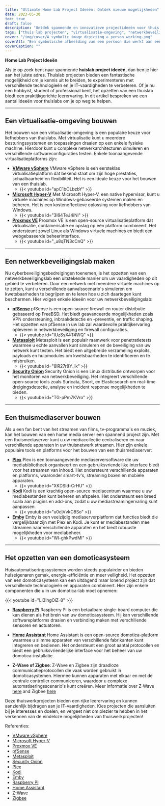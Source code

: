 ```yaml
---
title: "Ultimate Home Lab Project Ideeën: Ontdek nieuwe mogelijkheden"
date: 2023-05-30
toc: true
draft: false
description: "Ontdek spannende en innovatieve projectideeën voor thuis om uw kennis uit te breiden en uw IT-vaardigheden te verbeteren."
tags: ["thuis lab projecten", "virtualisatie-omgeving", "netwerkbeveiligingslab", "home media server", "huisautomatiseringssysteem", "praktische ervaring", "IT-vaardigheden", "technologie", "software", "hardware", "experimenten", "leren", "netwerkarchitectuur", "softwareconfiguraties", "cyberbeveiliging", "firewall", "router", "media streaming", "thuisnetwerk", "slimme apparaten", "automatisering", "Raspberry Pi", "Z-Wave", "Zigbee", "Plex", "Kodi", "Emby", "VMware vSphere", "Microsoft Hyper-V", "Proxmox VE", "virtualisatie-omgeving thuis bouwen", "netwerkbeveiligingslab maken met pfSense", "home media server opzetten met Plex", "huisautomatiseringssysteem bouwen met Raspberry Pi"]
cover: "/img/cover/A_symbolic_image_depicting_a_person_working.png"
coverAlt: "Een symbolische afbeelding van een persoon die werkt aan een virtualisatieopstelling met meerdere besturingssystemen en netwerkcomponenten."
coverCaption: ""
---
```


**Home Lab Project Ideeën**

Als je op zoek bent naar spannende **huislab project ideeën**, dan ben je hier aan het juiste adres. Thuislab projecten bieden een fantastische mogelijkheid om je kennis uit te breiden, te experimenteren met verschillende technologieën en je IT-vaardigheden te verbeteren. Of je nu een hobbyist, student of professional bent, het opzetten van een thuislab biedt een praktijkgerichte leerervaring. In dit artikel bespreken we een aantal ideeën voor thuislabs om je op weg te helpen.

_____

## Een virtualisatie-omgeving bouwen

Het bouwen van een virtualisatie-omgeving is een populaire keuze voor liefhebbers van thuislabs. Met virtualisatie kunt u meerdere besturingssystemen en toepassingen draaien op een enkele fysieke machine. Hierdoor kunt u complexe netwerkarchitecturen simuleren en verschillende softwareconfiguraties testen. Enkele toonaangevende virtualisatieplatforms zijn:

- [**VMware vSphere**](https://www.vmware.com/products/vsphere.html) VMware vSphere is een eersteklas virtualisatieplatform dat bekend staat om zijn hoge prestaties, schaalbaarheid en flexibiliteit. Het is een ideale keuze voor het bouwen van een thuislab.
  - {{< youtube id="apC1bOLbzbY" >}}
- [**Microsoft Hyper-V**](https://docs.microsoft.com/en-us/virtualization/hyper-v-on-windows/) Met Microsoft Hyper-V, een native hypervisor, kunt u virtuele machines op Windows-gebaseerde systemen maken en beheren. Het is een kosteneffectieve oplossing voor liefhebbers van Windows.
  - {{< youtube id="3I64TeJ4iNI" >}}
- [**Proxmox VE**](https://www.proxmox.com/) Proxmox VE is een open-source virtualisatieplatform dat virtualisatie, containerisatie en opslag op één platform combineert. Het ondersteunt zowel Linux als Windows virtuele machines en biedt een webgebaseerde beheerinterface.
  - {{< youtube id="_u8qTN3cCnQ" >}}

_____
## Een netwerkbeveiligingslab maken

Nu cyberbeveiligingsbedreigingen toenemen, is het opzetten van een netwerkbeveiligingslab een uitstekende manier om uw vaardigheden op dit gebied te verbeteren. Door een netwerk met meerdere virtuele machines op te zetten, kunt u verschillende aanvalsscenario's simuleren om kwetsbaarheden te begrijpen en te leren hoe u zich daartegen kunt beschermen. Hier volgen enkele ideeën voor uw netwerkbeveiligingslab:

- [**pfSense**](https://www.pfsense.org/) pfSense is een open-source firewall en router distributie gebaseerd op FreeBSD. Het biedt geavanceerde mogelijkheden zoals VPN ondersteuning, inbraakdetectie en -preventie, en traffic shaping. Het opzetten van pfSense in uw lab zal waardevolle praktijkervaring opleveren in netwerkbeveiliging en firewall configuraties.
  - {{< youtube id="lUzSsX4T4WQ" >}}
- [**Metasploit**](https://www.metasploit.com/) Metasploit is een populair raamwerk voor penetratietests waarmee u echte aanvallen kunt simuleren en de beveiliging van uw netwerk kunt testen. Het biedt een uitgebreide verzameling exploits, payloads en hulpmodules om kwetsbaarheden te identificeren en te misbruiken.
  - {{< youtube id="8lR27r8Y_ik" >}}
- [**Security Onion**](https://securityonion.net/) Security Onion is een Linux distributie ontworpen voor het monitoren van netwerkbeveiliging. Het integreert verschillende open-source tools zoals Suricata, Snort, en Elasticsearch om real-time dreigingsdetectie, analyse en incident response mogelijkheden te bieden.
  - {{< youtube id="TG-pPm7KVro" >}}

_____
## Een thuismediaserver bouwen

Als u een fan bent van het streamen van films, tv-programma's en muziek, kan het bouwen van een home media server een spannend project zijn. Met een thuismediaserver kunt u uw mediacollectie centraliseren en naar verschillende apparaten in uw thuisnetwerk streamen. Hier zijn enkele populaire tools en platforms voor het bouwen van een thuismediaserver:

- [**Plex**](https://www.plex.tv/) Plex is een toonaangevende mediaserversoftware die uw mediabibliotheek organiseert en een gebruiksvriendelijke interface biedt voor het streamen van inhoud. Het ondersteunt verschillende apparaten en platforms, waaronder smart-tv's, streaming boxen en mobiele apparaten.
  - {{< youtube id="XKDSld-CrHU" >}}
- [**Kodi**](https://kodi.tv/) Kodi is een krachtig open-source mediacentrum waarmee u uw mediabestanden kunt beheren en afspelen. Het ondersteunt een breed scala aan plugins en add-ons, zodat u uw mediastreamingervaring kunt aanpassen.
  - {{< youtube id="u0djVvkC8So" >}}
- [**Emby**](https://emby.media/) Emby is een veelzijdig mediaserverplatform dat functies biedt die vergelijkbaar zijn met Plex en Kodi. Je kunt er mediabestanden mee streamen naar verschillende apparaten en het biedt robuuste mogelijkheden voor mediabeheer.
  - {{< youtube id="Wl-ghkPwdMI" >}}
  
_____
## Het opzetten van een domoticasysteem

Huisautomatiseringssystemen worden steeds populairder en bieden huiseigenaren gemak, energie-efficiëntie en meer veiligheid. Het opzetten van een domoticasysteem kan een uitdagend maar lonend project zijn dat verschillende technologieën en apparaten combineert. Hier zijn enkele componenten die u in uw domotica-lab moet opnemen:

{{< youtube id="LI3lhgOiZ-8" >}}

- [**Raspberry Pi**](https://www.raspberrypi.org/) Raspberry Pi is een betaalbare single-board computer die kan dienen als het brein van uw domoticasysteem. Hij kan verschillende softwareplatforms draaien en verbinding maken met verschillende sensoren en actuatoren.

- [**Home Assistant**](https://www.home-assistant.io/) Home Assistant is een open-source domotica-platform waarmee u slimme apparaten van verschillende fabrikanten kunt integreren en bedienen. Het ondersteunt een groot aantal protocollen en biedt een gebruiksvriendelijke interface voor het beheer van uw domotica-installatie.

- **Z-Wave of Zigbee**: Z-Wave en Zigbee zijn draadloze communicatieprotocollen die vaak worden gebruikt in domoticasystemen. Hiermee kunnen apparaten met elkaar en met de centrale controller communiceren, waardoor u complexe automatiseringsscenario's kunt creëren. Meer informatie over Z-Wave [here](https://www.z-wave.com/) and Zigbee [here](https://zigbeealliance.org/)

Deze thuiswerkprojecten bieden een rijke leerervaring en kunnen aanzienlijk bijdragen aan je IT-vaardigheden. Kies projecten die aansluiten bij je interesses en doelen, en vergeet niet om plezier te hebben in het verkennen van de eindeloze mogelijkheden van thuiswerkprojecten!

Referenties:
- [VMware vSphere](https://www.vmware.com/products/vsphere.html)
- [Microsoft Hyper-V](https://docs.microsoft.com/en-us/virtualization/hyper-v-on-windows/)
- [Proxmox VE](https://www.proxmox.com/)
- [pfSense](https://www.pfsense.org/)
- [Metasploit](https://www.metasploit.com/)
- [Security Onion](https://securityonion.net/)
- [Plex](https://www.plex.tv/)
- [Kodi](https://kodi.tv/)
- [Emby](https://emby.media/)
- [Raspberry Pi](https://www.raspberrypi.org/)
- [Home Assistant](https://www.home-assistant.io/)
- [Z-Wave](https://www.z-wave.com/)
- [Zigbee](https://zigbeealliance.org/)
